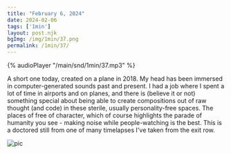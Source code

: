 ```yaml
---
title: "February 6, 2024"
date: 2024-02-06
tags: ['1min']
layout: post.njk
bgImg: /img/1min/37.png
permalink: /1min/37/
---
```


{% audioPlayer "/main/snd/1min/37.mp3" %}

A short one today, created on a plane in 2018. My head has been immersed in computer-generated sounds past and present. I had a job where I spent a lot of time in airports and on planes, and there is (believe it or not) something special about being able to create compositions out of raw thought (and code) in these sterile, usually personality-free spaces. The places of free of character, which of course highlights the parade of humanity you see - making noise while people-watching is the best. This is a doctored still from one of many timelapses I've taken from the exit row.

![pic](/main/img/1min/37.png)




